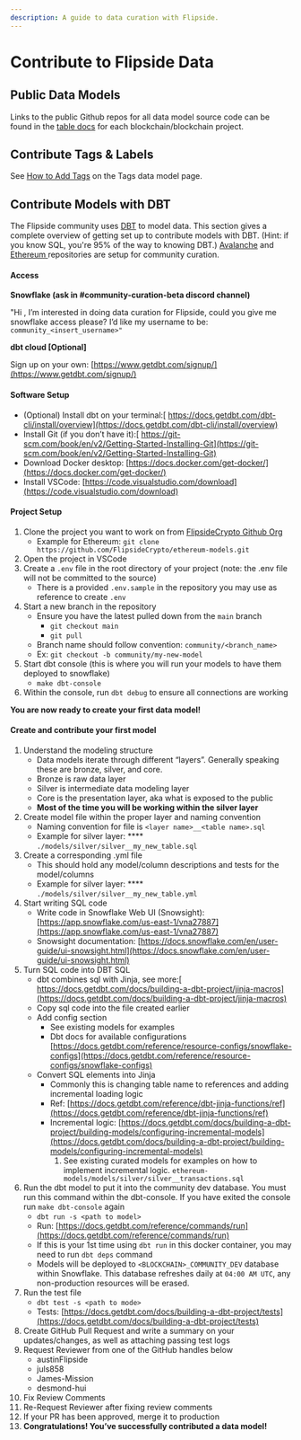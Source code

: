 ```yaml
---
description: A guide to data curation with Flipside.
---
```


# Contribute to Flipside Data

## Public Data Models

Links to the public Github repos for all data model source code can be found in the [table docs](tables/) for each blockchain/blockchain project.

## Contribute Tags & Labels

See [How to Add Tags](https://docs.flipsidecrypto.com/our-data/data-models/tags#how-to-add-tags) on the Tags data model page.

## Contribute Models with DBT

The Flipside community uses [DBT](https://docs.getdbt.com/) to model data. This section gives a complete overview of getting set up to contribute models with DBT. (Hint: if you know SQL, you're 95% of the way to knowing DBT.) [Avalanche](tables/avalanche-tables.md) and [Ethereum ](tables/ethereum-tables.md)repositories are setup for community curation.

#### Access

**Snowflake (ask in #community-curation-beta discord channel)**

"Hi , I’m interested in doing data curation for Flipside, could you give me snowflake access please? I’d like my username to be:  `community_<insert_username>"`

**dbt cloud \[Optional]**

Sign up on your own:  [https://www.getdbt.com/signup/](https://www.getdbt.com/signup/)

#### **Software Setup**

* (Optional) Install dbt on your terminal:[  https://docs.getdbt.com/dbt-cli/install/overview](https://docs.getdbt.com/dbt-cli/install/overview)
* Install Git (if you don’t have it):[  https://git-scm.com/book/en/v2/Getting-Started-Installing-Git](https://git-scm.com/book/en/v2/Getting-Started-Installing-Git)
* Download Docker desktop: [https://docs.docker.com/get-docker/](https://docs.docker.com/get-docker/)
* Install VSCode: [https://code.visualstudio.com/download](https://code.visualstudio.com/download)

#### **Project Setup**

1. Clone the project you want to work on from [FlipsideCrypto Github Org](https://github.com/FlipsideCrypto)
   * Example for Ethereum: `git clone https://github.com/FlipsideCrypto/ethereum-models.git`
2. Open the project in VSCode
3. Create a `.env` file in the root directory of your project (note: the .env file will not be committed to the source)
   * There is a provided `.env.sample` in the repository you may use as reference to create `.env`
4. Start a new branch in the repository
   * Ensure you have the latest pulled down from the `main` branch
     * `git checkout main`
     * `git pull`
   * Branch name should follow convention:  `community/<branch_name>`
   * Ex:  `git checkout -b community/my-new-model`
5. Start dbt console (this is where you will run your models to have them deployed to snowflake)
   * `make dbt-console`
6. Within the console, run `dbt debug` to ensure all connections are working

**You are now ready to create your first data model!**

#### **Create and contribute your first model**

1. Understand the modeling structure
   * Data models iterate through different “layers”. Generally speaking these are bronze, silver, and core.
   * Bronze is raw data layer
   * Silver is intermediate data modeling layer
   * Core is the presentation layer, aka what is exposed to the public
   * **Most of the time you will be working within the silver layer**
2. Create model file within the proper layer and naming convention
   * Naming convention for file is `<layer name>__<table name>.sql`
   * Example for silver layer: **** `./models/silver/silver__my_new_table.sql`
3. Create a corresponding .yml file
   * This should hold any model/column descriptions and tests for the model/columns
   * Example for silver layer: **** `./models/silver/silver__my_new_table.yml`
4. Start writing SQL code
   * Write code in Snowflake Web UI (Snowsight):  [https://app.snowflake.com/us-east-1/vna27887](https://app.snowflake.com/us-east-1/vna27887)
   * Snowsight documentation:  [https://docs.snowflake.com/en/user-guide/ui-snowsight.html](https://docs.snowflake.com/en/user-guide/ui-snowsight.html)
5. Turn SQL code into DBT SQL
   * dbt combines sql with Jinja, see more:[ https://docs.getdbt.com/docs/building-a-dbt-project/jinja-macros](https://docs.getdbt.com/docs/building-a-dbt-project/jinja-macros)
   * Copy sql code into the file created earlier
   * Add config section
     * See existing models for examples
     * Dbt docs for available configurations [https://docs.getdbt.com/reference/resource-configs/snowflake-configs](https://docs.getdbt.com/reference/resource-configs/snowflake-configs)
   * Convert SQL elements into Jinja
     * Commonly this is changing table name to references and adding incremental loading logic
     * Ref: [https://docs.getdbt.com/reference/dbt-jinja-functions/ref](https://docs.getdbt.com/reference/dbt-jinja-functions/ref)
     * Incremental logic: [https://docs.getdbt.com/docs/building-a-dbt-project/building-models/configuring-incremental-models](https://docs.getdbt.com/docs/building-a-dbt-project/building-models/configuring-incremental-models)
       1. See existing curated models for examples on how to implement incremental logic. `ethereum-models/models/silver/silver__transactions.sql`
6. Run the dbt model to put it into the community dev database. You must run this command within the dbt-console. If you have exited the console run `make dbt-console` again
   * `dbt run -s <path to model>`
   * Run: [https://docs.getdbt.com/reference/commands/run](https://docs.getdbt.com/reference/commands/run)
   * If this is your 1st time using `dbt run` in this docker container, you may need to run `dbt deps` command
   * Models will be deployed to `<BLOCKCHAIN>_COMMUNITY_DEV` database within Snowflake.  This database refreshes daily at `04:00 AM UTC`, any non-production resources will be erased.
7. Run the test file
   * `dbt test -s <path to mode>`
   * Tests: [https://docs.getdbt.com/docs/building-a-dbt-project/tests](https://docs.getdbt.com/docs/building-a-dbt-project/tests)
8. Create GitHub Pull Request and write a summary on your updates/changes, as well as attaching passing test logs
9. Request Reviewer from one of the GitHub handles below
   * austinFlipside
   * juls858
   * James-Mission
   * desmond-hui
10. Fix Review Comments
11. Re-Request Reviewer after fixing review comments
12. If your PR has been approved, merge it to production
13. **Congratulations! You’ve successfully contributed a data model!**

